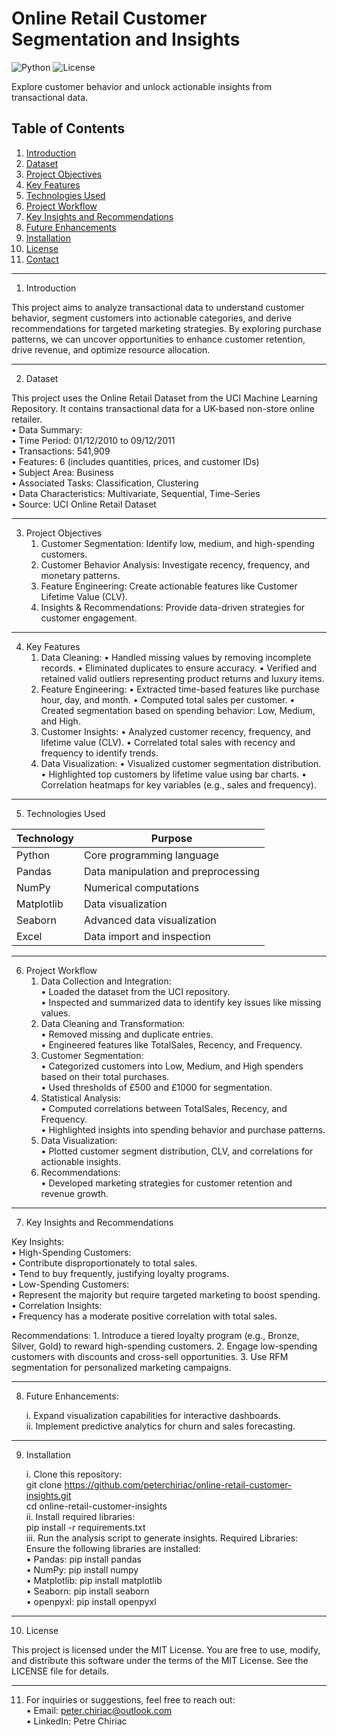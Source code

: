 # Online Retail Customer Segmentation and Insights

![Python](https://img.shields.io/badge/Python-3.7%2B-blue)
![License](https://img.shields.io/badge/License-MIT-green)

Explore customer behavior and unlock actionable insights from transactional data.

## Table of Contents  
1. [Introduction](#1-introduction)  
2. [Dataset](#2-dataset)  
3. [Project Objectives](#3-project-objectives)  
4. [Key Features](#4-key-features)  
5. [Technologies Used](#5-technologies-used)  
6. [Project Workflow](#6-project-workflow)  
7. [Key Insights and Recommendations](#7-key-insights-and-recommendations)  
8. [Future Enhancements](#8-future-enhancements)  
9. [Installation](#9-installation)  
10. [License](#10-license)  
11. [Contact](#11-contact)  

 ---

 1. Introduction

This project aims to analyze transactional data to understand customer behavior, segment customers into actionable categories, and derive recommendations for targeted marketing strategies. By exploring purchase patterns, we can uncover opportunities to enhance customer retention, drive revenue, and optimize resource allocation.

---

2. Dataset

This project uses the Online Retail Dataset from the UCI Machine Learning Repository. It contains transactional data for a UK-based non-store online retailer.  
	•	Data Summary:  
	•	Time Period: 01/12/2010 to 09/12/2011  
	•	Transactions: 541,909  
	•	Features: 6 (includes quantities, prices, and customer IDs)  
	•	Subject Area: Business  
	•	Associated Tasks: Classification, Clustering  
	•	Data Characteristics: Multivariate, Sequential, Time-Series  
	•	Source: UCI Online Retail Dataset  

---

3. Project Objectives
	1.	Customer Segmentation: Identify low, medium, and high-spending customers.
	2.	Customer Behavior Analysis: Investigate recency, frequency, and monetary patterns.
	3.	Feature Engineering: Create actionable features like Customer Lifetime Value (CLV).
	4.	Insights & Recommendations: Provide data-driven strategies for customer engagement.

---

 4. Key Features
	1.	Data Cleaning:
	•	Handled missing values by removing incomplete records.
	•	Eliminated duplicates to ensure accuracy.
	•	Verified and retained valid outliers representing product returns and luxury items.
	2.	Feature Engineering:
	•	Extracted time-based features like purchase hour, day, and month.
	•	Computed total sales per customer.
	•	Created segmentation based on spending behavior: Low, Medium, and High.
	3.	Customer Insights:
	•	Analyzed customer recency, frequency, and lifetime value (CLV).
	•	Correlated total sales with recency and frequency to identify trends.
	4.	Data Visualization:
	•	Visualized customer segmentation distribution.
	•	Highlighted top customers by lifetime value using bar charts.
	•	Correlation heatmaps for key variables (e.g., sales and frequency).

---

5. Technologies Used

| **Technology**  | **Purpose**                           |
|------------------|---------------------------------------|
| Python           | Core programming language            |
| Pandas           | Data manipulation and preprocessing  |
| NumPy            | Numerical computations               |
| Matplotlib       | Data visualization                   |
| Seaborn          | Advanced data visualization          |
| Excel            | Data import and inspection           |

---

6. Project Workflow  
	1.	Data Collection and Integration:  
	•	Loaded the dataset from the UCI repository.  
	•	Inspected and summarized data to identify key issues like missing values.  
	2.	Data Cleaning and Transformation:  
	•	Removed missing and duplicate entries.  
	•	Engineered features like TotalSales, Recency, and Frequency.  
	3.	Customer Segmentation:  
	•	Categorized customers into Low, Medium, and High spenders based on their total purchases.  
	•	Used thresholds of £500 and £1000 for segmentation.  
	4.	Statistical Analysis:  
	•	Computed correlations between TotalSales, Recency, and Frequency.  
	•	Highlighted insights into spending behavior and purchase patterns.  
	5.	Data Visualization:  
	•	Plotted customer segment distribution, CLV, and correlations for actionable insights.  
	6.	Recommendations:  
	•	Developed marketing strategies for customer retention and revenue growth.  

---

7. Key Insights and Recommendations

Key Insights:  
	•	High-Spending Customers:  
	•	Contribute disproportionately to total sales.  
	•	Tend to buy frequently, justifying loyalty programs.  
	•	Low-Spending Customers:  
	•	Represent the majority but require targeted marketing to boost spending.  
	•	Correlation Insights:  
	•	Frequency has a moderate positive correlation with total sales.  

Recommendations:
	1.	Introduce a tiered loyalty program (e.g., Bronze, Silver, Gold) to reward high-spending customers.
	2.	Engage low-spending customers with discounts and cross-sell opportunities.
	3.	Use RFM segmentation for personalized marketing campaigns.

 ---

 8. Future Enhancements:
 
	i.	Expand visualization capabilities for interactive dashboards.  
	ii.	Implement predictive analytics for churn and sales forecasting.  

---

 9. Installation        
	
 	i.	Clone this repository:  
git clone https://github.com/peterchiriac/online-retail-customer-insights.git    
cd online-retail-customer-insights  
	ii.	Install required libraries:  
 pip install -r requirements.txt  
	iii.	Run the analysis script to generate insights.
	Required Libraries:  
	Ensure the following libraries are installed:  
	•	Pandas: pip install pandas  
	•	NumPy: pip install numpy  
	•	Matplotlib: pip install matplotlib  
	•	Seaborn: pip install seaborn  
	•	openpyxl: pip install openpyxl  

---

 10. License

This project is licensed under the MIT License. You are free to use, modify, and distribute this software under the terms of the MIT License. See the LICENSE file for details.

---

11. For inquiries or suggestions, feel free to reach out:  
	•	Email: peter.chiriac@outlook.com  
	•	LinkedIn: Petre Chiriac  
